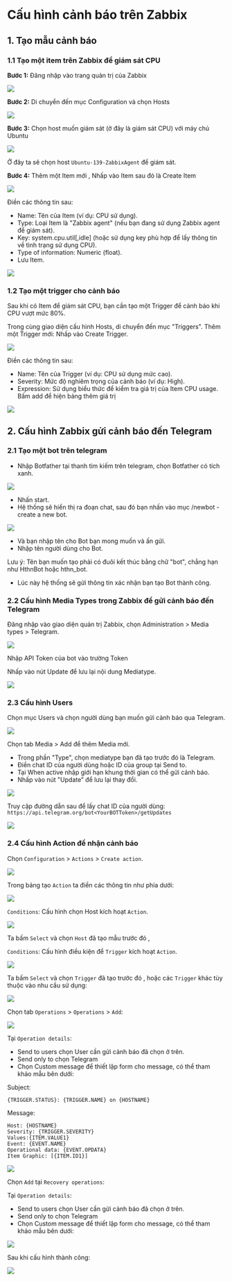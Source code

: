 # Cấu hình cảnh báo trên Zabbix
## 1. Tạo mẫu cảnh báo
### 1.1 Tạo một item trên Zabbix để giám sát CPU
**Bước 1:** Đăng nhập vào trang quản trị của Zabbix

![](../imgs/30.png)

**Bước 2:** Di chuyển đến mục Configuration và chọn Hosts

![](../imgs/31.png)

**Bước 3:** Chọn host muốn giám sát (ở đây là giám sát CPU) với máy chủ Ubuntu

![](../imgs/44.png)

Ở đây ta sẽ chọn host `Ubuntu-139-ZabbixAgent` để giám sát.

**Bước 4:** Thêm một Item mới , Nhấp vào Item sau đó là Create Item

![](../imgs/45.png)

Điền các thông tin sau:

- Name: Tên của Item (ví dụ: CPU sử dụng).
- Type: Loại Item là "Zabbix agent" (nếu bạn đang sử dụng Zabbix agent để giám sát).
- Key: system.cpu.util[,idle] (hoặc sử dụng key phù hợp để lấy thông tin về tình trạng sử dụng CPU).
- Type of information: Numeric (float).
- Lưu Item.

![](../imgs/47.png)
### 1.2 Tạo một trigger cho cảnh báo
Sau khi có Item để giám sát CPU, bạn cần tạo một Trigger để cảnh báo khi CPU vượt mức 80%.

Trong cùng giao diện cấu hình Hosts, di chuyển đến mục "Triggers". Thêm một Trigger mới: Nhấp vào Create Trigger.

![](../imgs/49.png)

Điền các thông tin sau:

- Name: Tên của Trigger (ví dụ: CPU sử dụng mức cao).
- Severity: Mức độ nghiêm trọng của cảnh báo (ví dụ: High).
- Expression: Sử dụng biểu thức để kiểm tra giá trị của Item CPU usage. Bấm add để hiện bảng thêm giá trị

![](../imgs/48.png)
## 2. Cấu hình Zabbix gửi cảnh báo đến Telegram
### 2.1 Tạo một bot trên telegram
- Nhập Botfather tại thanh tìm kiếm trên telegram, chọn Botfather có tích xanh.

![](../imgs/50.png)

- Nhấn start.
- Hệ thống sẽ hiển thị ra đoạn chat, sau đó bạn nhấn vào mục /newbot - create a new bot.

![](../imgs/51.png)

- Và bạn nhập tên cho Bot bạn mong muốn và ấn gửi.
- Nhập tên người dùng cho Bot.

Lưu ý: Tên bạn muốn tạo phải có đuôi kết thúc bằng chữ "bot", chẳng hạn như HthnBot hoặc hthn_bot.

- Lúc này hệ thống sẽ gửi thông tin xác nhận bạn tạo Bot thành công.
### 2.2 Cấu hình Media Types trong Zabbix để gửi cảnh báo đến Telegram
Đăng nhập vào giao diện quản trị Zabbix, chọn Administration > Media types > Telegram.

![](../imgs/52.png)

Nhập API Token của bot vào trường Token

Nhấp vào nút Update để lưu lại nội dung Mediatype.

![](../imgs/53.png)
### 2.3 Cấu hình Users
Chọn mục Users và chọn người dùng bạn muốn gửi cảnh báo qua Telegram.

![](../imgs/54.png)

Chọn tab Media > Add để thêm Media mới.

- Trong phần "Type", chọn mediatype bạn đã tạo trước đó là Telegram.
- Điền chat ID của người dùng hoặc ID của group tại Send to.
- Tại When active nhập giới hạn khung thời gian có thể gửi cảnh báo.
- Nhấp vào nút "Update” để lưu lại thay đổi.

![](../imgs/55.png)

Truy cập đường dẫn sau để lấy chat ID của người dùng: `https://api.telegram.org/bot<YourBOTToken>/getUpdates`

![](../imgs/56.png)
### 2.4 Cấu hình Action để nhận cảnh báo
Chọn `Configuration` > `Actions` > `Create action`.

![](../imgs/57.png)

Trong bảng tạo `Action` ta điền các thông tin như phía dưới:

![](../imgs/58.png)

`Conditions`: Cấu hình chọn Host kích hoạt `Action`.

![](../imgs/59.png)

Ta bấm `Select` và chọn `Host` đã tạo mẫu trước đó ,

`Conditions`: Cấu hình điều kiện để `Trigger` kích hoạt `Action`.

![](../imgs/60.png)

Ta bấm `Select` và chọn `Trigger` đã tạo trước đó , hoặc các `Trigger` khác tùy thuộc vào nhu cầu sử dụng:

![](../imgs/61.png)

Chọn tab `Operations` > `Operations` > `Add`:

![](../imgs/62.png)

Tại `Operation details`:

- Send to users chọn User cần gửi cảnh báo đã chọn ở trên.
- Send only to chọn Telegram
- Chọn Custom message để thiết lập form cho message, có thể tham khảo mẫu bên dưới:

Subject:

```
{TRIGGER.STATUS}: {TRIGGER.NAME} on {HOSTNAME}
```

Message:
```
Host: {HOSTNAME}
Severity: {TRIGGER.SEVERITY}
Values:{ITEM.VALUE1}
Event: {EVENT.NAME}
Operational data: {EVENT.OPDATA}
Item Graphic: [{ITEM.ID1}]
```

![](../imgs/63.png)

Chọn `Add` tại `Recovery operations`:

Tại `Operation details`:

- Send to users chọn User cần gửi cảnh báo đã chọn ở trên.
- Send only to chọn Telegram
- Chọn Custom message để thiết lập form cho message, có thể tham khảo mẫu bên dưới:

![](../imgs/64.png)

Sau khi cấu hình thành công:

![](../imgs/65.png)